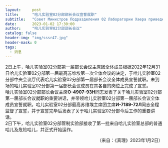 ```yaml
---
layout:     post
title:      "哈儿实验室02分部部长会议宣誓就职"
subtitle:   "Совет Министров Подразделения 02 Лаборатории Хаера приведен к присяге"
date:       2023-01-02 17:30:00
author:     "哈儿实验室02分部部长会议"
catalog: false
header-img: "img/sssr47.jpg"
header-mask: 0
tags:
  - 消息
---
```


2日上午，哈儿实验室02分部第一届部长会议主席团全体成员根据2022年12月31日哈儿实验室02分部第一届最高苏维埃第一次全体会议的决定，于哈儿实验室02分部中央会议厅代表哈儿实验室02分部第一届部长会议全体成员宣誓就职。未到场的哈儿实验室02分部第一届部长会议成员在其各自的岗位上完成了宣誓。  
哈儿实验室02分部部长会议主席**О-4907-93Н**同志发表了关于哈儿实验室02分部第一届部长会议就职的重要讲话，并带领哈儿实验室02分部第一届部长会议全体成员宣誓就职。哈儿实验室02分部最高苏维埃主席团主席**И-7189-72Л**同志全程监督了宣誓，并于宣誓完毕后发表了关于哈儿实验室02分部今后工作的重要讲话。  
2日下午，哈儿实验室02分部管制实验部接收了第一批来自哈儿实验室总部的普通哈儿及危险哈儿，并正式开始运作。
<div style="text-align: right">（来自：《真理》2023年1月2日）</div>